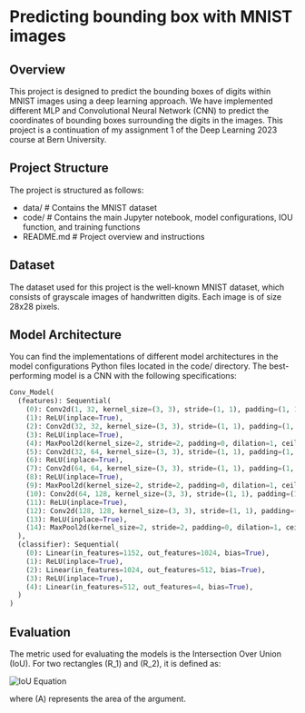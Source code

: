 # Predicting bounding box with MNIST images

## Overview

This project is designed to predict the bounding boxes of digits within MNIST images using a deep learning approach. We have implemented different MLP and Convolutional Neural Network (CNN) to predict the coordinates of bounding boxes surrounding the digits in the images. This project is a continuation of my assignment 1 of the Deep Learning 2023 course at Bern University.

## Project Structure

The project is structured as follows:

-   data/ \# Contains the MNIST dataset
-   code/ \# Contains the main Jupyter notebook, model configurations, IOU function, and training functions
-   README.md \# Project overview and instructions

## Dataset

The dataset used for this project is the well-known MNIST dataset, which consists of grayscale images of handwritten digits. Each image is of size 28x28 pixels.

## Model Architecture

You can find the implementations of different model architectures in the model configurations Python files located in the code/ directory. The best-performing model is a CNN with the following specifications:

``` python
Conv_Model(
  (features): Sequential(
    (0): Conv2d(1, 32, kernel_size=(3, 3), stride=(1, 1), padding=(1, 1)),
    (1): ReLU(inplace=True),
    (2): Conv2d(32, 32, kernel_size=(3, 3), stride=(1, 1), padding=(1, 1)),
    (3): ReLU(inplace=True),
    (4): MaxPool2d(kernel_size=2, stride=2, padding=0, dilation=1, ceil_mode=False),
    (5): Conv2d(32, 64, kernel_size=(3, 3), stride=(1, 1), padding=(1, 1)),
    (6): ReLU(inplace=True),
    (7): Conv2d(64, 64, kernel_size=(3, 3), stride=(1, 1), padding=(1, 1)),
    (8): ReLU(inplace=True),
    (9): MaxPool2d(kernel_size=2, stride=2, padding=0, dilation=1, ceil_mode=False),
    (10): Conv2d(64, 128, kernel_size=(3, 3), stride=(1, 1), padding=(1, 1)),
    (11): ReLU(inplace=True),
    (12): Conv2d(128, 128, kernel_size=(3, 3), stride=(1, 1), padding=(1, 1)),
    (13): ReLU(inplace=True),
    (14): MaxPool2d(kernel_size=2, stride=2, padding=0, dilation=1, ceil_mode=False),
  ),
  (classifier): Sequential(
    (0): Linear(in_features=1152, out_features=1024, bias=True),
    (1): ReLU(inplace=True),
    (2): Linear(in_features=1024, out_features=512, bias=True),
    (3): ReLU(inplace=True),
    (4): Linear(in_features=512, out_features=4, bias=True),
  )
)
```

## Evaluation

The metric used for evaluating the models is the Intersection Over Union (IoU). For two rectangles \(R_1\) and \(R_2\), it is defined as:

![IoU Equation](https://latex.codecogs.com/svg.image?&space;IoU(R_1,R_2)=\frac{A(R_1\cap&space;R_2)}{A(R_1\cup&space;R_2)}) 

where \(A\) represents the area of the argument.
